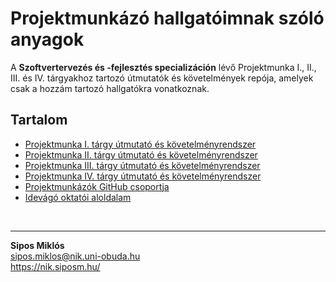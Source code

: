 # Projektmunkázó hallgatóimnak szóló anyagok

A **Szoftvertervezés és -fejlesztés specializáción** lévő Projektmunka I., II., III. és IV. tárgyakhoz tartozó útmutatók és követelmények repója, amelyek csak a hozzám tartozó hallgatókra vonatkoznak.

## Tartalom

- [Projektmunka I. tárgy útmutató és követelményrendszer](https://github.com/siposm/oktatas-projm-docs/blob/master/PROJM1.md)
- [Projektmunka II. tárgy útmutató és követelményrendszer](https://github.com/siposm/oktatas-projm-docs/blob/master/PROJM2.md)
- [Projektmunka III. tárgy útmutató és követelményrendszer](https://github.com/siposm/oktatas-projm-docs/blob/master/PROJM3.md)
- [Projektmunka IV. tárgy útmutató és követelményrendszer](https://github.com/siposm/oktatas-projm-docs/blob/master/PROJM4.md)
- [Projektmunkázók GitHub csoportja](https://github.com/projektmunkazok-siposm)
- [Idevágó oktatói aloldalam](https://nik.siposm.hu/projm)

<br>

---

**Sipos Miklós**\
<sipos.miklos@nik.uni-obuda.hu>\
<https://nik.siposm.hu/>
